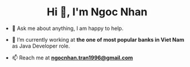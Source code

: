 <h1 align="center">Hi 👋, I'm Ngoc Nhan</h1>

- 💬 Ask me about anything, I am happy to help.

- 🔭 I’m currently working at **the one of most popular banks in Viet Nam** as Java Developer role.

- 📫 Reach me at **ngocnhan.tran1996@gmail.com**
